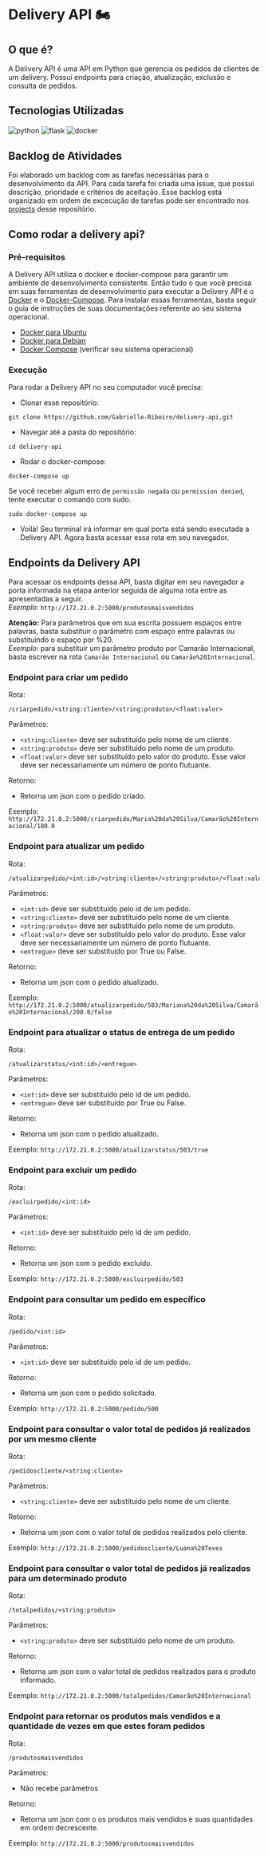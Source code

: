 # Delivery API 🏍️

## O que é?
A Delivery API é uma API em Python que gerencia os pedidos de clientes de um delivery. Possui endpoints para criação, atualização, exclusão e consulta de pedidos.

## Tecnologias Utilizadas
<div style="display: inline">
  <img align="center" alt="python" src="https://img.shields.io/badge/Python-3776AB?style=for-the-badge&logo=python&logoColor=white" />
  <img align="center" alt="flask" src="https://img.shields.io/badge/Flask-000000?style=for-the-badge&logo=flask&logoColor=white" />
  <img align="center" alt="docker" src="https://img.shields.io/badge/docker-%230db7ed.svg?style=for-the-badge&logo=docker&logoColor=white" />
</div><br/>

## Backlog de Atividades
Foi elaborado um backlog com as tarefas necessárias para o desenvolvimento da API. Para cada tarefa foi criada uma issue, que possui descrição, prioridade e critérios de aceitação. Esse backlog está organizado em ordem de excecução de tarefas pode ser encontrado nos [projects](https://github.com/Gabrielle-Ribeiro/delivery-api/projects/1) desse repositório. 

## Como rodar a delivery api?

### Pré-requisitos
A Delivery API utiliza o docker e docker-compose para garantir um ambiente de desenvolvimento consistente. Então tudo o que você precisa em suas ferramentas de desenvolvimento para executar a Delivery API é o [Docker](https://www.docker.com/) e o [Docker-Compose](https://docs.docker.com/compose/).
Para instalar essas ferramentas, basta seguir o guia de instruções de suas documentações referente ao seu sistema operacional.
  - [Docker para Ubuntu](https://docs.docker.com/engine/install/ubuntu/)
  - [Docker para Debian](https://docs.docker.com/engine/install/debian/)
  - [Docker Compose](https://docs.docker.com/compose/install/) (verificar seu sistema operacional)

### Execução
Para rodar a Delivery API no seu computador você precisa:

  - Clonar esse repositório:
  ```
  git clone https://github.com/Gabrielle-Ribeiro/delivery-api.git
  ```
  
  - Navegar até a pasta do repositório:
  ```
  cd delivery-api
  ```
  
  - Rodar o docker-compose:
  ```
  docker-compose up
  ```
  Se você receber algum erro de ```permissão negada``` ou ```permission denied```, tente executar o comando com sudo.
  ```
  sudo docker-compose up
  ```
  
  - Voilà! Seu terminal irá informar em qual porta está sendo executada a Delivery API. Agora basta acessar essa rota em seu navegador.
  
## Endpoints da Delivery API
  
Para acessar os endpoints dessa API, basta digitar em seu navegador a porta informada na etapa anterior seguida de alguma rota entre as apresentadas a seguir. <br>
*Exemplo:* ```http://172.21.0.2:5000/produtosmaisvendidos```

**Atenção:** Para parâmetros que em sua escrita possuem espaços entre palavras, basta substituir o parâmetro com espaço entre palavras ou substituindo o espaço por %20. <br> *Exemplo:* para substituir um parâmetro produto por Camarão Internacional, basta escrever na rota ```Camarão Internacional``` ou ```Camarão%20Internacional```.
  
  
### Endpoint para criar um pedido
Rota: 
```
/criarpedido/<string:cliente>/<string:produto>/<float:valor>
```
  
Parâmetros:
- ```<string:cliente>``` deve ser substituído pelo nome de um cliente.
- ```<string:produto>``` deve ser substituído pelo nome de um produto.
- ```<float:valor>``` deve ser substituído pelo valor do produto. Esse valor deve ser necessariamente um número de ponto flutuante.

Retorno:
- Retorna um json com o pedido criado.

Exemplo:
```http://172.21.0.2:5000/criarpedido/Maria%20da%20Silva/Camarão%20Internacional/180.0```
  
### Endpoint para atualizar um pedido
Rota: 
```
/atualizarpedido/<int:id>/<string:cliente>/<string:produto>/<float:valor>/<entregue>
```
  
Parâmetros:
- ```<int:id>``` deve ser substituído pelo id de um pedido.
- ```<string:cliente>``` deve ser substituído pelo nome de um cliente.
- ```<string:produto>``` deve ser substituído pelo nome de um produto.
- ```<float:valor>``` deve ser substituído pelo valor do produto. Esse valor deve ser necessariamente um número de ponto flutuante.
- ```<entregue>``` deve ser substituído por True ou False.

Retorno:
- Retorna um json com o pedido atualizado.

Exemplo:
```http://172.21.0.2:5000/atualizarpedido/503/Mariana%20da%20Silva/Camarão%20Internacional/200.0/false```

### Endpoint para atualizar o status de entrega de um pedido
Rota: 
```
/atualizarstatus/<int:id>/<entregue>
```
  
Parâmetros:
- ```<int:id>``` deve ser substituído pelo id de um pedido.
- ```<entregue>``` deve ser substituído por True ou False.
  
Retorno:
- Retorna um json com o pedido atualizado.

Exemplo:
```http://172.21.0.2:5000/atualizarstatus/503/true```


### Endpoint para excluir um pedido
Rota: 
```
/excluirpedido/<int:id>
```
  
Parâmetros:
- ```<int:id>``` deve ser substituído pelo id de um pedido.

Retorno:
- Retorna um json com o pedido excluído.

Exemplo:
```http://172.21.0.2:5000/excluirpedido/503```

  
### Endpoint para consultar um pedido em específico
Rota:
```
/pedido/<int:id>
```
  
Parâmetros:
- ```<int:id>``` deve ser substituído pelo id de um pedido.

Retorno:
- Retorna um json com o pedido solicitado.
  

Exemplo:
```http://172.21.0.2:5000/pedido/500``` 
 
 
### Endpoint para consultar o valor total de pedidos já realizados por um mesmo cliente
Rota:
```
/pedidoscliente/<string:cliente>
```
  
Parâmetros:
- ```<string:cliente>``` deve ser substituído pelo nome de um cliente.

Retorno:
- Retorna um json com o valor total de pedidos realizados pelo cliente.

Exemplo:
```http://172.21.0.2:5000/pedidoscliente/Luana%20Teves``` 


### Endpoint para consultar o valor total de pedidos já realizados para um determinado produto
Rota:
```
/totalpedidos/<string:produto>
```
  
Parâmetros:
- ```<string:produto>``` deve ser substituído pelo nome de um produto.

Retorno:
- Retorna um json com o valor total de pedidos realizados para o produto informado.
 
Exemplo:
```http://172.21.0.2:5000/totalpedidos/Camarão%20Internacional``` 

 
### Endpoint para retornar os produtos mais vendidos e a quantidade de vezes em que estes foram pedidos
Rota:
```
/produtosmaisvendidos
```
  
Parâmetros:
- Não recebe parâmetros

Retorno:
- Retorna um json com o os produtos mais vendidos e suas quantidades em ordem decrescente.
 
Exemplo:
```http://172.21.0.2:5000/produtosmaisvendidos``` 
